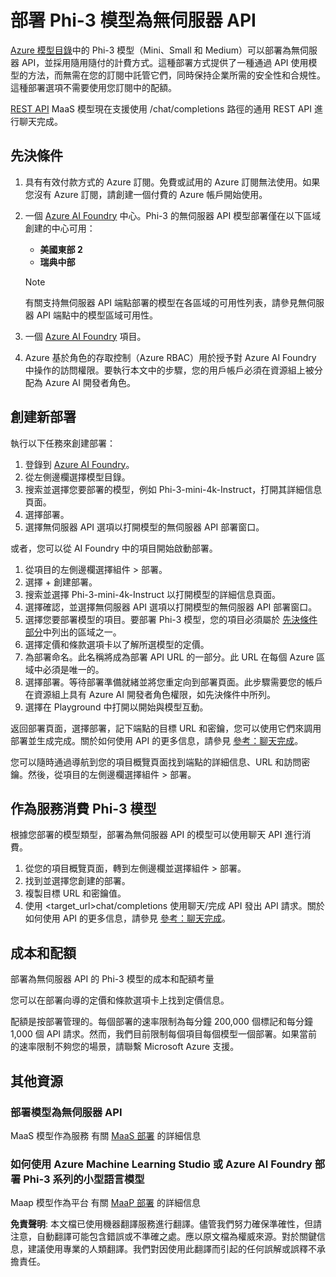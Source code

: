 # 部署 Phi-3 模型為無伺服器 API

[Azure 模型目錄](https://learn.microsoft.com/azure/machine-learning/concept-model-catalog?WT.mc_id=aiml-137032-kinfeylo)中的 Phi-3 模型（Mini、Small 和 Medium）可以部署為無伺服器 API，並採用隨用隨付的計費方式。這種部署方式提供了一種通過 API 使用模型的方法，而無需在您的訂閱中託管它們，同時保持企業所需的安全性和合規性。這種部署選項不需要使用您訂閱中的配額。

[REST API](https://learn.microsoft.com/azure/ai-studio/reference/reference-model-inference-chat-completions?WT.mc_id=aiml-137032-kinfeylo) MaaS 模型現在支援使用 /chat/completions 路徑的通用 REST API 進行聊天完成。

## 先決條件

1. 具有有效付款方式的 Azure 訂閱。免費或試用的 Azure 訂閱無法使用。如果您沒有 Azure 訂閱，請創建一個付費的 Azure 帳戶開始使用。
1. 一個 [Azure AI Foundry](https://ai.azure.com/?WT.mc_id=aiml-137032-kinfeylo) 中心。Phi-3 的無伺服器 API 模型部署僅在以下區域創建的中心可用：
    - **美國東部 2**
    - **瑞典中部**

    > [!NOTE]
    > 有關支持無伺服器 API 端點部署的模型在各區域的可用性列表，請參見無伺服器 API 端點中的模型區域可用性。

1. 一個 [Azure AI Foundry](https://ai.azure.com/?WT.mc_id=aiml-137032-kinfeylo) 項目。
1. Azure 基於角色的存取控制（Azure RBAC）用於授予對 Azure AI Foundry 中操作的訪問權限。要執行本文中的步驟，您的用戶帳戶必須在資源組上被分配為 Azure AI 開發者角色。

## 創建新部署

執行以下任務來創建部署：

1. 登錄到 [Azure AI Foundry](https://ai.azure.com/?WT.mc_id=aiml-137032-kinfeylo)。
1. 從左側邊欄選擇模型目錄。
1. 搜索並選擇您要部署的模型，例如 Phi-3-mini-4k-Instruct，打開其詳細信息頁面。
1. 選擇部署。
1. 選擇無伺服器 API 選項以打開模型的無伺服器 API 部署窗口。

或者，您可以從 AI Foundry 中的項目開始啟動部署。

1. 從項目的左側邊欄選擇組件 > 部署。
1. 選擇 + 創建部署。
1. 搜索並選擇 Phi-3-mini-4k-Instruct 以打開模型的詳細信息頁面。
1. 選擇確認，並選擇無伺服器 API 選項以打開模型的無伺服器 API 部署窗口。
1. 選擇您要部署模型的項目。要部署 Phi-3 模型，您的項目必須屬於 [先決條件部分](https://learn.microsoft.com/azure/ai-studio/how-to/deploy-models-phi-3?WT.mc_id=aiml-137032-kinfeylo)中列出的區域之一。
1. 選擇定價和條款選項卡以了解所選模型的定價。
1. 為部署命名。此名稱將成為部署 API URL 的一部分。此 URL 在每個 Azure 區域中必須是唯一的。
1. 選擇部署。等待部署準備就緒並將您重定向到部署頁面。此步驟需要您的帳戶在資源組上具有 Azure AI 開發者角色權限，如先決條件中所列。
1. 選擇在 Playground 中打開以開始與模型互動。

返回部署頁面，選擇部署，記下端點的目標 URL 和密鑰，您可以使用它們來調用部署並生成完成。關於如何使用 API 的更多信息，請參見 [參考：聊天完成](https://learn.microsoft.com/azure/ai-studio/reference/reference-model-inference-chat-completions?WT.mc_id=aiml-137032-kinfeylo)。

您可以隨時通過導航到您的項目概覽頁面找到端點的詳細信息、URL 和訪問密鑰。然後，從項目的左側邊欄選擇組件 > 部署。

## 作為服務消費 Phi-3 模型

根據您部署的模型類型，部署為無伺服器 API 的模型可以使用聊天 API 進行消費。

1. 從您的項目概覽頁面，轉到左側邊欄並選擇組件 > 部署。
2. 找到並選擇您創建的部署。
3. 複製目標 URL 和密鑰值。
4. 使用 <target_url>chat/completions 使用聊天/完成 API 發出 API 請求。關於如何使用 API 的更多信息，請參見 [參考：聊天完成](https://learn.microsoft.com/azure/ai-studio/reference/reference-model-inference-chat-completions?WT.mc_id=aiml-137032-kinfeylo)。

## 成本和配額

部署為無伺服器 API 的 Phi-3 模型的成本和配額考量

您可以在部署向導的定價和條款選項卡上找到定價信息。

配額是按部署管理的。每個部署的速率限制為每分鐘 200,000 個標記和每分鐘 1,000 個 API 請求。然而，我們目前限制每個項目每個模型一個部署。如果當前的速率限制不夠您的場景，請聯繫 Microsoft Azure 支援。

## 其他資源

### 部署模型為無伺服器 API

MaaS 模型作為服務 有關 [MaaS 部署](https://learn.microsoft.com//azure/ai-studio/how-to/deploy-models-serverless?tabs=azure-ai-studio?WT.mc_id=aiml-137032-kinfeylo) 的詳細信息

### 如何使用 Azure Machine Learning Studio 或 Azure AI Foundry 部署 Phi-3 系列的小型語言模型

Maap 模型作為平台 有關 [MaaP 部署](https://learn.microsoft.com/azure/machine-learning/how-to-deploy-models-phi-3?view=azureml-api-2&tabs=phi-3-mini) 的詳細信息

**免責聲明**:
本文檔已使用機器翻譯服務進行翻譯。儘管我們努力確保準確性，但請注意，自動翻譯可能包含錯誤或不準確之處。應以原文檔為權威來源。對於關鍵信息，建議使用專業的人類翻譯。我們對因使用此翻譯而引起的任何誤解或誤釋不承擔責任。